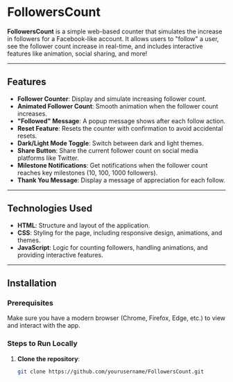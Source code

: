 # FollowersCount

**FollowersCount** is a simple web-based counter that simulates the increase in followers for a Facebook-like account. It allows users to "follow" a user, see the follower count increase in real-time, and includes interactive features like animation, social sharing, and more!

---

## Features

- **Follower Counter**: Display and simulate increasing follower count.
- **Animated Follower Count**: Smooth animation when the follower count increases.
- **"Followed" Message**: A popup message shows after each follow action.
- **Reset Feature**: Resets the counter with confirmation to avoid accidental resets.
- **Dark/Light Mode Toggle**: Switch between dark and light themes.
- **Share Button**: Share the current follower count on social media platforms like Twitter.
- **Milestone Notifications**: Get notifications when the follower count reaches key milestones (10, 100, 1000 followers).
- **Thank You Message**: Display a message of appreciation for each follow.

---

## Technologies Used

- **HTML**: Structure and layout of the application.
- **CSS**: Styling for the page, including responsive design, animations, and themes.
- **JavaScript**: Logic for counting followers, handling animations, and providing interactive features.

---

## Installation

### Prerequisites

Make sure you have a modern browser (Chrome, Firefox, Edge, etc.) to view and interact with the app.

### Steps to Run Locally

1. **Clone the repository**:
   ```bash
   git clone https://github.com/yourusername/FollowersCount.git
